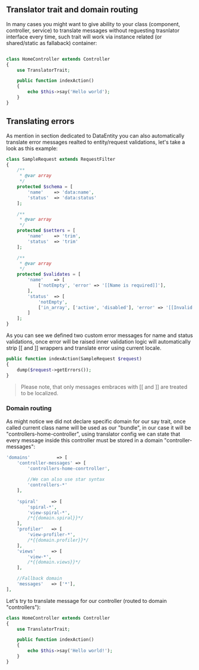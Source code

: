 
## Translator trait and domain routing
In many cases you might want to give ability to your class (component, controller, service) to translate messages
without reguesting trasnlator interface every time, such trait will work via instance related (or shared/static as fallaback) container:

```php

class HomeController extends Controller
{
    use TranslatorTrait;

    public function indexAction()
    {
        echo $this->say('Hello world');
    }
}
```


## Translating errors
As mention in section dedicated to DataEntity you can also automatically translate error messages realted to entity/request validations, let's take a look as this example:

```php
class SampleRequest extends RequestFilter
{
    /**
     * @var array
     */
    protected $schema = [
        'name'    => 'data:name',
        'status'  => 'data:status'
    ];

    /**
     * @var array
     */
    protected $setters = [
        'name'    => 'trim',
        'status'  => 'trim'
    ];

    /**
     * @var array
     */
    protected $validates = [
        'name'    => [
            ['notEmpty', 'error' => '[[Name is required]]'],
        ],
        'status'  => [
            'notEmpty',
            ['in_array', ['active', 'disabled'], 'error' => '[[Invalid status value]]']
        ]
    ];
}
```

As you can see we defined two custom error messages for name and status validations, once error will be raised
inner validation logic will automatically strip [[ and ]] wrappers and translate error using current locale.

```php
public function indexAction(SampleRequest $request)
{
    dump($request->getErrors());
}
```

> Please note, that only messages embraces with [[ and ]] are treated to be localized.


### Domain routing
As might notice we did not declare specific domain for our say trait, once called current class name will be used as our "bundle", in our case it will be "controllers-home-controller", using translator config we can state that every message inside this controller must be stored in a domain "controller-messages":

```php
'domains'          => [
    'controller-messages' => [
        'controllers-home-conrtroller',
        
        //We can also use star syntax
        'controllers-*'
    ],
    
    'spiral'     => [
        'spiral-*',
        'view-spiral-*',
        /*{{domain.spiral}}*/
    ],
    'profiler'   => [
        'view-profiler-*',
        /*{{domain.profiler}}*/
    ],
    'views'      => [
        'view-*',
        /*{{domain.views}}*/
    ],

    //Fallback domain
    'messages'   => ['*'],
],
```


Let's try to translate message for our controller (routed to domain "controllers"):

```php
class HomeController extends Controller
{
    use TranslatorTrait;

    public function indexAction()
    {
        echo $this->say('Hello world!');
    }
}
```